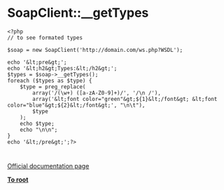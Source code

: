 # SoapClient::__getTypes





```
<?php
// to see formated types

$soap = new SoapClient('http://domain.com/ws.php?WSDL');

echo '&lt;pre&gt;';
echo '&lt;h2&gt;Types:&lt;/h2&gt;';
$types = $soap->__getTypes();
foreach ($types as $type) {
    $type = preg_replace(
        array('/(\w+) ([a-zA-Z0-9]+)/', '/\n /'),
        array('&lt;font color="green"&gt;${1}&lt;/font&gt; &lt;font color="blue"&gt;${2}&lt;/font&gt;', "\n\t"),
        $type
    );
    echo $type;
    echo "\n\n";
}
echo '&lt;/pre&gt;';?>
```
  

#

[Official documentation page](https://www.php.net/manual/en/soapclient.gettypes.php)

**[To root](/README.md)**